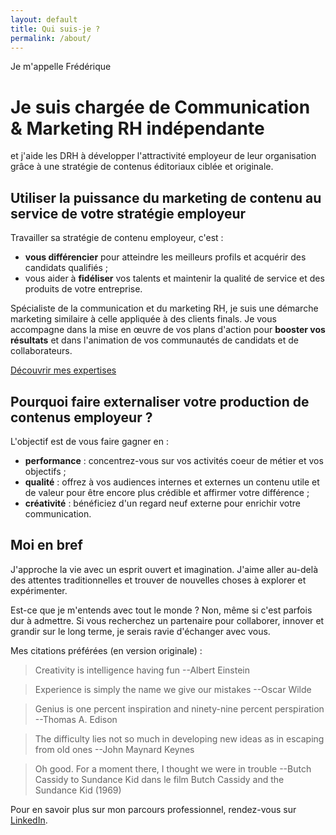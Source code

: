 ```yaml
---
layout: default
title: Qui suis-je ?
permalink: /about/
---
```


Je m'appelle Frédérique
# Je suis chargée de Communication & Marketing RH indépendante
et j'aide les DRH à développer l'attractivité employeur de leur organisation grâce à une stratégie de contenus éditoriaux ciblée et originale.

## Utiliser la puissance du marketing de contenu au service de votre stratégie employeur 
Travailler sa stratégie de contenu employeur, c'est :
- **vous différencier** pour atteindre les meilleurs profils et acquérir des candidats qualifiés ;
- vous aider à **fidéliser** vos talents et maintenir la qualité de service et des produits de votre entreprise.

Spécialiste de la communication et du marketing RH, je suis une démarche marketing similaire à celle appliquée à des clients finals. Je vous accompagne dans la mise en œuvre de vos plans d'action pour **booster vos résultats** et dans l'animation de vos communautés de candidats et de collaborateurs.

[Découvrir mes expertises]({{/services/}})

## Pourquoi faire externaliser votre production de contenus employeur ?
L'objectif est de vous faire gagner en :
- **performance** : concentrez-vous sur vos activités coeur de métier et vos objectifs ;
- **qualité** : offrez à vos audiences internes et externes un contenu utile et de valeur pour être encore plus crédible et affirmer votre différence ;
- **créativité** : bénéficiez d'un regard neuf externe pour enrichir votre communication.


## Moi en bref
J'approche la vie avec un esprit ouvert et imagination. J'aime aller au-delà des attentes traditionnelles et trouver de nouvelles choses à explorer et expérimenter.

Est-ce que je m'entends avec tout le monde ? Non, même si c'est parfois dur à admettre. Si vous recherchez un partenaire pour collaborer, innover et grandir sur le long terme, je serais ravie d'échanger avec vous.

Mes citations préférées (en version originale) :
>Creativity is intelligence having fun --Albert Einstein

>Experience is simply the name we give our mistakes --Oscar Wilde

>Genius is one percent inspiration and ninety-nine percent perspiration --Thomas A. Edison

>The difficulty lies not so much in developing new ideas as in escaping from old ones --John Maynard Keynes

>Oh good. For a moment there, I thought we were in trouble --Butch Cassidy to Sundance Kid dans le film Butch Cassidy and the Sundance Kid (1969)

Pour en savoir plus sur mon parcours professionnel, rendez-vous sur [LinkedIn](https://fr.linkedin.com/in/frederiquerenet).
